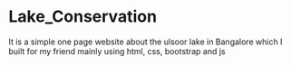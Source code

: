 # Lake_Conservation

It is a simple one page website about the ulsoor lake in Bangalore which I built for my friend mainly using html, css, bootstrap and js
